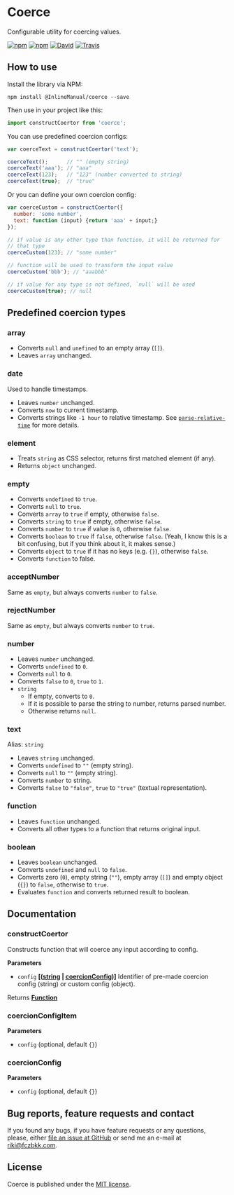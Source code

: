 # Coerce

Configurable utility for coercing values.

[![npm](https://img.shields.io/npm/v/@inlinemanual/coerce.svg?maxAge=2592000)](https://www.npmjs.com/package/@InlineManual/coerce)
[![npm](https://img.shields.io/github/license/InlineManual/coerce.svg?maxAge=2592000)](https://github.com/InlineManual/coerce/blob/master/LICENSE)
[![David](https://img.shields.io/david/InlineManual/coerce.svg?maxAge=2592000)](https://david-dm.org/InlineManual/coerce)
[![Travis](https://img.shields.io/travis/InlineManual/coerce.svg?maxAge=2592000)](https://travis-ci.org/InlineManual/coerce)

## How to use

Install the library via NPM:

```shell
npm install @InlineManual/coerce --save
```

Then use in your project like this:

```javascript
import constructCoertor from 'coerce';
```

You can use predefined coercion configs:

```javascript
var coerceText = constructCoertor('text');

coerceText();      // "" (empty string)
coerceText('aaa'); // "aaa"
coerceText(123);   // "123" (number converted to string)
coerceText(true);  // "true"
```

Or you can define your own coercion config:

```javascript
var coerceCustom = constructCoertor({
  number: 'some number',
  text: function (input) {return 'aaa' + input;}
});

// if value is any other type than function, it will be returned for
// that type
coerceCustom(123); // "some number"

// function will be used to transform the input value
coerceCustom('bbb'); // "aaabbb"

// if value for any type is not defined, `null` will be used
coerceCustom(true); // null
```

## Predefined coercion types

### array

-   Converts `null` and `unefined` to an empty array (`[]`).
-   Leaves `array` unchanged.

### date

Used to handle timestamps.

-   Leaves `number` unchanged.
-   Converts `now` to current timestamp.
-   Converts strings like `-1 hour` to relative timestamp. See [`parse-relative-time`](https://github.com/fczbkk/parse-relative-time#readme) for more details.

### element

-   Treats `string` as CSS selector, returns first matched element (if any).
-   Returns `object` unchanged.

### empty

-   Converts `undefined` to `true`.
-   Converts `null` to `true`.
-   Converts `array` to `true` if empty, otherwise `false`.
-   Converts `string` to `true` if empty, otherwise `false`.
-   Converts `number` to `true` if value is `0`, otherwise `false`.
-   Converts `boolean` to `true` if `false`, otherwise `false`. (Yeah, I know this is a bit confusing, but if you think about it, it makes sense.)
-   Converts `object` to `true` if it has no keys (e.g. `{}`), otherwise `false`.
-   Converts `function` to false.

### acceptNumber

Same as `empty`, but always converts `number` to `false`.

### rejectNumber

Same as `empty`, but always converts `number` to `true`.

### number

-   Leaves `number` unchanged.
-   Converts `undefined` to `0`.
-   Converts `null` to `0`.
-   Converts `false` to `0`, `true` to `1`.
-   `string`
    -   If empty, converts to `0`.
    -   If it is possible to parse the string to number, returns parsed number.
    -   Otherwise returns `null`.

### text

Alias: `string`

-   Leaves `string` unchanged.
-   Converts `undefined` to `""` (empty string).
-   Converts `null` to `""` (empty string).
-   Converts `number` to string.
-   Converts `false` to `"false"`, `true` to `"true"` (textual representation).

### function

-   Leaves `function` unchanged.
-   Converts all other types to a function that returns original input.

### boolean

-   Leaves `boolean` unchanged.
-   Converts `undefined` and `null` to `false`.
-   Converts zero (`0`), empty string (`""`), empty array (`[]`) and empty object (`{}`) to `false`, otherwise to `true`.
-   Evaluates `function` and converts returned result to boolean.

## Documentation

### constructCoertor

Constructs function that will coerce any input according to config.

**Parameters**

-   `config` **\[([string](https://developer.mozilla.org/en-US/docs/Web/JavaScript/Reference/Global_Objects/String) \| [coercionConfig](#coercionconfig))]** Identifier of pre-made coercion config (string) or custom config (object).

Returns **[Function](https://developer.mozilla.org/en-US/docs/Web/JavaScript/Reference/Statements/function)** 

### coercionConfigItem

**Parameters**

-   `config`   (optional, default `{}`)

### coercionConfig

**Parameters**

-   `config`   (optional, default `{}`)

## Bug reports, feature requests and contact

If you found any bugs, if you have feature requests or any questions, please, either [file an issue at GitHub](https://github.com/InlineManual/coerce/issues) or send me an e-mail at <a href="mailto:riki@fczbkk.com">riki@fczbkk.com</a>.

## License

Coerce is published under the [MIT license](https://github.com/InlineManual/coerce/blob/master/LICENSE).
